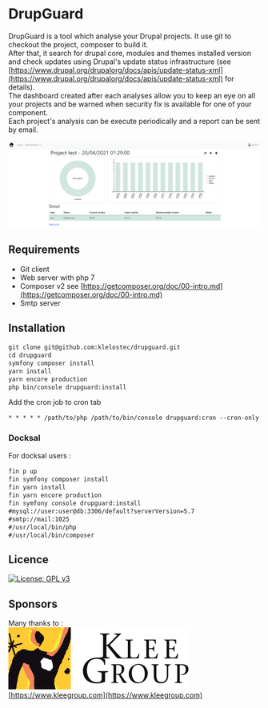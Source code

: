 # DrupGuard
DrupGuard is a tool which analyse your Drupal projects. It use git to checkout the project, composer to build it.  
After that, it search for drupal core, modules and themes installed version and check updates using Drupal's update status infrastructure (see [https://www.drupal.org/drupalorg/docs/apis/update-status-xml](https://www.drupal.org/drupalorg/docs/apis/update-status-xml) for details).  
The dashboard created after each analyses allow you to keep an eye on all your projects and be warned when security fix is available for one of your component.  
Each project's analysis can be execute periodically and a report can be sent by email.

![Screenshot](./screen.png?raw=true "Screenshot")


## Requirements
* Git client
* Web server with php 7
* Composer v2 see [https://getcomposer.org/doc/00-intro.md](https://getcomposer.org/doc/00-intro.md)
* Smtp server

## Installation
```
git clone git@github.com:klelostec/drupguard.git
cd drupguard
symfony composer install
yarn install
yarn encore production
php bin/console drupguard:install
```

Add the cron job to cron tab
```
* * * * * /path/to/php /path/to/bin/console drupguard:cron --cron-only
```

### Docksal

For docksal users :
```
fin p up
fin symfony composer install
fin yarn install
fin yarn encore production
fin symfony console drupguard:install
#mysql://user:user@db:3306/default?serverVersion=5.7
#smtp://mail:1025
#/usr/local/bin/php
#/usr/local/bin/composer
``` 


## Licence
[![License: GPL v3](https://img.shields.io/badge/License-GPLv3-blue.svg)](https://www.gnu.org/licenses/gpl-3.0)

## Sponsors
Many thanks to :  
[![Screenshot](./sponsor_1.png?raw=true "Sponsor")](https://www.kleegroup.com)  
[https://www.kleegroup.com](https://www.kleegroup.com)